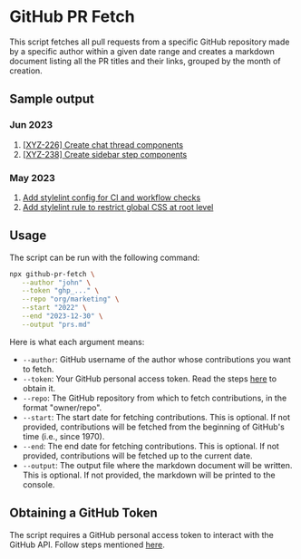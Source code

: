 # GitHub PR Fetch

This script fetches all pull requests from a specific GitHub repository made by a specific author within a given date range and creates a markdown document listing all the PR titles and their links, grouped by the month of creation.

## Sample output

### Jun 2023

1. [[XYZ-226] Create chat thread components](https://github.com/org/repo/pull/15111)
2. [[XYZ-238] Create sidebar step components](https://github.com/org/repo/pull/15112)

### May 2023

1. [Add stylelint config for CI and workflow checks](https://github.com/org/repo/pull/15113)
2. [Add stylelint rule to restrict global CSS at root level](https://github.com/org/repo/pull/15114)

## Usage

The script can be run with the following command:

```bash
npx github-pr-fetch \
   --author "john" \
   --token "ghp_..." \
   --repo "org/marketing" \
   --start "2022" \
   --end "2023-12-30" \
   --output "prs.md"
```

Here is what each argument means:

- `--author`: GitHub username of the author whose contributions you want to fetch.
- `--token`: Your GitHub personal access token. Read the steps [here](https://docs.github.com/en/authentication/keeping-your-account-and-data-secure/managing-your-personal-access-tokens#creating-a-personal-access-token-classic) to obtain it.
- `--repo`: The GitHub repository from which to fetch contributions, in the format "owner/repo".
- `--start`: The start date for fetching contributions. This is optional. If not provided, contributions will be fetched from the beginning of GitHub's time (i.e., since 1970).
- `--end`: The end date for fetching contributions. This is optional. If not provided, contributions will be fetched up to the current date.
- `--output`: The output file where the markdown document will be written. This is optional. If not provided, the markdown will be printed to the console.

## Obtaining a GitHub Token

The script requires a GitHub personal access token to interact with the GitHub API. Follow steps mentioned [here](https://docs.github.com/en/authentication/keeping-your-account-and-data-secure/managing-your-personal-access-tokens#creating-a-personal-access-token-classic).
